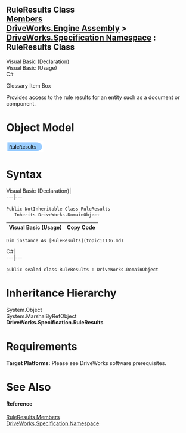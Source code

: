 RuleResults Class   
[Members](topic11137.md)   
[DriveWorks.Engine Assembly](topic2156.md) > [DriveWorks.Specification Namespace](topic10764.md) : RuleResults Class  
---  
  
Visual Basic (Declaration)    
Visual Basic (Usage)    
C# 

Glossary Item Box

Provides access to the rule results for an entity such as a document or component. 

# Object Model

![](dotnetdiagramimages/image569.png)

# Syntax

Visual Basic (Declaration)|   
---|---  
      
    
    Public NotInheritable Class RuleResults 
       Inherits DriveWorks.DomainObject  
  
Visual Basic (Usage)| Copy Code  
---|---  
      
    
    Dim instance As [RuleResults](topic11136.md)  
  
C#|   
---|---  
      
    
    public sealed class RuleResults : DriveWorks.DomainObject   
  
# Inheritance Hierarchy

System.Object  
System.MarshalByRefObject  
**DriveWorks.Specification.RuleResults**  


# Requirements

**Target Platforms:** Please see DriveWorks software prerequisites.

# See Also

#### Reference

[RuleResults Members](topic11137.md)   
[DriveWorks.Specification Namespace](topic10764.md)



